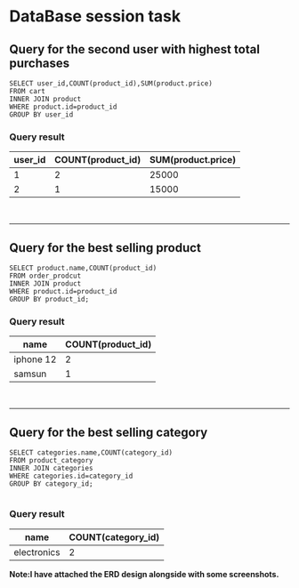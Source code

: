 # DataBase session task

## Query for the second user with highest total purchases
```
SELECT user_id,COUNT(product_id),SUM(product.price)
FROM cart
INNER JOIN product
WHERE product.id=product_id
GROUP BY user_id  
```
### Query result

| user_id | COUNT(product_id)| SUM(product.price)
| --- | ----------- |--------
| 1 | 2 |25000
| 2 | 1 |15000

<br>

-------------------------------------- 


## Query for the best selling product
```
SELECT product.name,COUNT(product_id)
FROM order_prodcut
INNER JOIN product
WHERE product.id=product_id
GROUP BY product_id;

```
### Query result

| name | COUNT(product_id)
| --- | ----------- 
| iphone 12 | 2 
| samsun | 1 

<br>

-------------------------------------- 

## Query for the best selling category
```
SELECT categories.name,COUNT(category_id)
FROM product_category
INNER JOIN categories
WHERE categories.id=category_id
GROUP BY category_id;


```
### Query result

| name | COUNT(category_id)
| --- | ----------- 
| electronics | 2 

**Note:I have attached the ERD design alongside with some screenshots.**